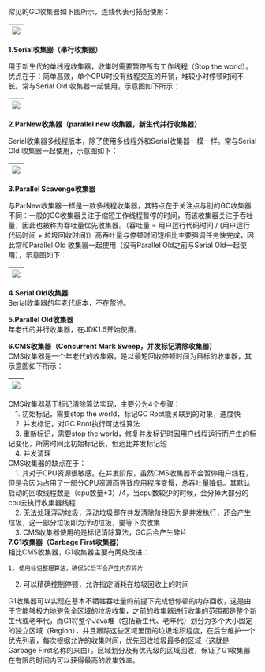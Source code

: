 常见的GC收集器如下图所示，连线代表可搭配使用：

| ![](/assets/import2.6.1.png) |
| :---: |


**1.Serial收集器（串行收集器）**

用于新生代的单线程收集器，收集时需要暂停所有工作线程（Stop the world）。优点在于：简单高效，单个CPU时没有线程交互的开销，堆较小时停顿时间不长。常与Serial Old 收集器一起使用，示意图如下所示：

| ![](/assets/import2.6.2.png) |
| :---: |


**2.ParNew收集器（parallel new 收集器，新生代并行收集器）**

Serial收集器多线程版本，除了使用多线程外和Serial收集器一模一样。常与Serial Old 收集器一起使用，示意图如下：

| ![](/assets/import2.6.3.png) |
| :---: |


**3.Parallel Scavenge收集器**

与ParNew收集器一样是一款多线程收集器，其特点在于关注点与别的GC收集器不同：一般的GC收集器关注于缩短工作线程暂停的时间，而该收集器关注于吞吐量，因此也被称为吞吐量优先收集器。（吞吐量 = 用户运行代码时间 / \(用户运行代码时间 + 垃圾回收时间\)）高吞吐量与停顿时间短相比主要强调任务快完成，因此常和Parallel Old 收集器一起使用（没有Parallel Old之前与Serial Old一起使用），示意图如下：

| ![](/assets/import2.6.4.png) |
| :---: |


**4.Serial Old收集器**  
Serial收集器的年老代版本，不在赘述。

**5.Parallel Old收集器**  
年老代的并行收集器，在JDK1.6开始使用。

**6.CMS收集器（Concurrent Mark Sweep，并发标记清除收集器）**  
CMS收集器是一个年老代的收集器，是以最短回收停顿时间为目标的收集器，其示意图如下所示：

| ![](/assets/import2.6.5.png) |
| :---: |


CMS收集器基于标记清除算法实现，主要分为4个步骤：  
　1. 初始标记，需要stop the world，标记GC Root能关联到的对象，速度快  
　2. 并发标记，对GC Root执行可达性算法  
　3. 重新标记，需要stop the world，修复并发标记时因用户线程运行而产生的标记变化，所需时间比初始标记长，但远比并发标记短  
　4. 并发清理  
CMS收集器的缺点在于：  
　1. 其对于CPU资源很敏感。在并发阶段，虽然CMS收集器不会暂停用户线程，但是会因为占用了一部分CPU资源而导致应用程序变慢，总吞吐量降低。其默认启动的回收线程数是（cpu数量+3）/4，当cpu数较少的时候，会分掉大部分的cpu去执行收集器线程  
　2. 无法处理浮动垃圾，浮动垃圾即在并发清除阶段因为是并发执行，还会产生垃圾，这一部分垃圾即为浮动垃圾，要等下次收集  
　3. CMS收集器使用的是标记清除算法，GC后会产生碎片  
**7.G1收集器（Garbage First收集器）**  
相比CMS收集器，G1收集器主要有两处改进：

    1. 使用标记整理算法，确保GC后不会产生内存碎片  
　2. 可以精确控制停顿，允许指定消耗在垃圾回收上的时间

G1收集器可以实现在基本不牺牲吞吐量的前提下完成低停顿的内存回收，这是由于它能够极力地避免全区域的垃圾收集，之前的收集器进行收集的范围都是整个新生代或老年代，而G1将整个Java堆（包括新生代、老年代）划分为多个大小固定的独立区域（Region），并且跟踪这些区域里面的垃圾堆积程度，在后台维护一个优先列表，每次根据允许的收集时间，优先回收垃圾最多的区域（这就是Garbage First名称的来由）。区域划分及有优先级的区域回收，保证了G1收集器在有限的时间内可以获得最高的收集效率。

